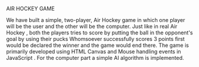 AIR HOCKEY GAME


We have built a simple, two-player, Air Hockey game in which one player will be the user and the other will be the computer. Just like in real Air Hockey , both the players tries to score by putting the ball in the opponent's goal by using their pucks 
Whomsoever successfully scores 3 points first would be declared the winner and the game would end there.
The game is primarily developed using HTML Canvas and Mouse handling events in JavaScript . For the computer part a simple AI algorithm is implemented.
